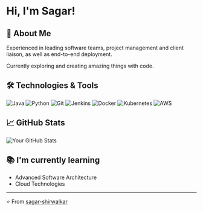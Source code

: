 # Hi, I'm Sagar!

## 👨 About Me
Experienced in leading software teams, project management and client liaison, as well as end-to-end deployment.

Currently exploring and creating amazing things with code.

## 🛠️ Technologies & Tools
![Java](https://img.shields.io/badge/Java-%23ED8B00.svg?logo=openjdk&logoColor=white)
![Python](https://img.shields.io/badge/-Python-3776AB?style=flat&logo=Python&logoColor=white)
![Git](https://img.shields.io/badge/-Git-F05032?style=flat&logo=git&logoColor=white)
![Jenkins](https://img.shields.io/badge/Jenkins-D24939?logo=jenkins&logoColor=white)
![Docker](https://img.shields.io/badge/Docker-2496ED?logo=docker&logoColor=fff)
![Kubernetes](https://img.shields.io/badge/Kubernetes-326CE5?logo=kubernetes&logoColor=fff)
![AWS](https://img.shields.io/badge/AWS-%23FF9900.svg?logo=amazon-web-services&logoColor=white)

## 📈 GitHub Stats
![Your GitHub Stats](https://github-readme-stats.vercel.app/api?username=sagar-shirwalkar&show_icons=true&theme=radical)

## 📚 I'm currently learning
- Advanced Software Architecture
- Cloud Technologies

---
⭐️ From [sagar-shirwalkar](https://github.com/sagar-shirwalkar)
